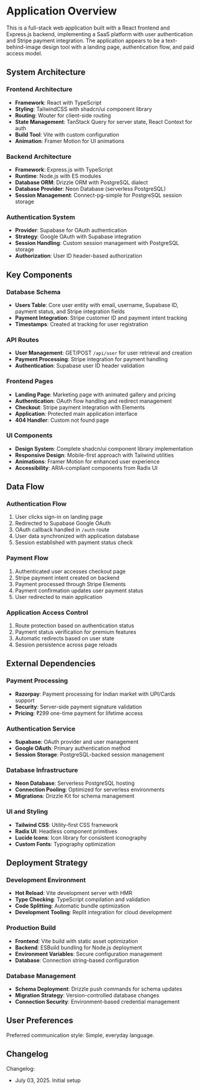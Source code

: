 # Application Overview

This is a full-stack web application built with a React frontend and Express.js backend, implementing a SaaS platform with user authentication and Stripe payment integration. The application appears to be a text-behind-image design tool with a landing page, authentication flow, and paid access model.

## System Architecture

### Frontend Architecture
- **Framework**: React with TypeScript
- **Styling**: TailwindCSS with shadcn/ui component library
- **Routing**: Wouter for client-side routing
- **State Management**: TanStack Query for server state, React Context for auth
- **Build Tool**: Vite with custom configuration
- **Animation**: Framer Motion for UI animations

### Backend Architecture
- **Framework**: Express.js with TypeScript
- **Runtime**: Node.js with ES modules
- **Database ORM**: Drizzle ORM with PostgreSQL dialect
- **Database Provider**: Neon Database (serverless PostgreSQL)
- **Session Management**: Connect-pg-simple for PostgreSQL session storage

### Authentication System
- **Provider**: Supabase for OAuth authentication
- **Strategy**: Google OAuth with Supabase integration
- **Session Handling**: Custom session management with PostgreSQL storage
- **Authorization**: User ID header-based authorization

## Key Components

### Database Schema
- **Users Table**: Core user entity with email, username, Supabase ID, payment status, and Stripe integration fields
- **Payment Integration**: Stripe customer ID and payment intent tracking
- **Timestamps**: Created at tracking for user registration

### API Routes
- **User Management**: GET/POST `/api/user` for user retrieval and creation
- **Payment Processing**: Stripe integration for payment handling
- **Authentication**: Supabase user ID header validation

### Frontend Pages
- **Landing Page**: Marketing page with animated gallery and pricing
- **Authentication**: OAuth flow handling and redirect management
- **Checkout**: Stripe payment integration with Elements
- **Application**: Protected main application interface
- **404 Handler**: Custom not found page

### UI Components
- **Design System**: Complete shadcn/ui component library implementation
- **Responsive Design**: Mobile-first approach with Tailwind utilities
- **Animations**: Framer Motion for enhanced user experience
- **Accessibility**: ARIA-compliant components from Radix UI

## Data Flow

### Authentication Flow
1. User clicks sign-in on landing page
2. Redirected to Supabase Google OAuth
3. OAuth callback handled in `/auth` route
4. User data synchronized with application database
5. Session established with payment status check

### Payment Flow
1. Authenticated user accesses checkout page
2. Stripe payment intent created on backend
3. Payment processed through Stripe Elements
4. Payment confirmation updates user payment status
5. User redirected to main application

### Application Access Control
1. Route protection based on authentication status
2. Payment status verification for premium features
3. Automatic redirects based on user state
4. Session persistence across page reloads

## External Dependencies

### Payment Processing
- **Razorpay**: Payment processing for Indian market with UPI/Cards support
- **Security**: Server-side payment signature validation
- **Pricing**: ₹299 one-time payment for lifetime access

### Authentication Service
- **Supabase**: OAuth provider and user management
- **Google OAuth**: Primary authentication method
- **Session Storage**: PostgreSQL-backed session management

### Database Infrastructure
- **Neon Database**: Serverless PostgreSQL hosting
- **Connection Pooling**: Optimized for serverless environments
- **Migrations**: Drizzle Kit for schema management

### UI and Styling
- **Tailwind CSS**: Utility-first CSS framework
- **Radix UI**: Headless component primitives
- **Lucide Icons**: Icon library for consistent iconography
- **Custom Fonts**: Typography optimization

## Deployment Strategy

### Development Environment
- **Hot Reload**: Vite development server with HMR
- **Type Checking**: TypeScript compilation and validation
- **Code Splitting**: Automatic bundle optimization
- **Development Tooling**: Replit integration for cloud development

### Production Build
- **Frontend**: Vite build with static asset optimization
- **Backend**: ESBuild bundling for Node.js deployment
- **Environment Variables**: Secure configuration management
- **Database**: Connection string-based configuration

### Database Management
- **Schema Deployment**: Drizzle push commands for schema updates
- **Migration Strategy**: Version-controlled database changes
- **Connection Security**: Environment-based credential management

## User Preferences

Preferred communication style: Simple, everyday language.

## Changelog

Changelog:
- July 03, 2025. Initial setup
